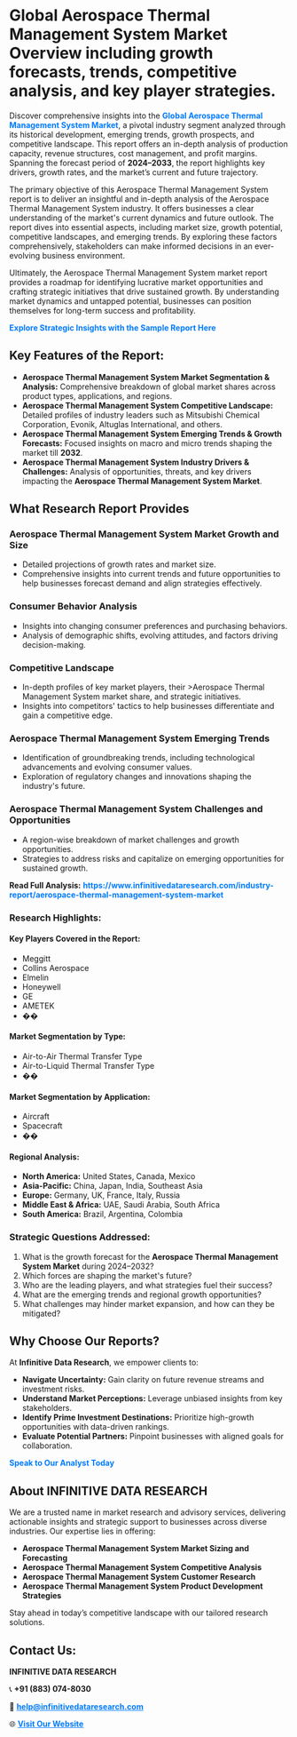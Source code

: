 <h1>Global Aerospace Thermal Management System Market Overview including growth forecasts, trends, competitive analysis, and key player strategies.</h1>
<p>
Discover comprehensive insights into the 
<a href="https://www.infinitivedataresearch.com/industry-report/aerospace-thermal-management-system-market" rel="dofollow" style="color: #007BFF; text-decoration: none;"><strong>Global Aerospace Thermal Management System Market</strong></a>, a pivotal industry segment analyzed through its historical development, emerging trends, growth prospects, and competitive landscape. This report offers an in-depth analysis of production capacity, revenue structures, cost management, and profit margins. Spanning the forecast period of <strong>2024–2033</strong>, the report highlights key drivers, growth rates, and the market’s current and future trajectory.
</p>
<p>
The primary objective of this Aerospace Thermal Management System report is to deliver an insightful and in-depth analysis of the Aerospace Thermal Management System industry. It offers businesses a clear understanding of the market's current dynamics and future outlook. The report dives into essential aspects, including market size, growth potential, competitive landscapes, and emerging trends. By exploring these factors comprehensively, stakeholders can make informed decisions in an ever-evolving business environment.
</p>
<p>
Ultimately, the Aerospace Thermal Management System market report provides a roadmap for identifying lucrative market opportunities and crafting strategic initiatives that drive sustained growth. By understanding market dynamics and untapped potential, businesses can position themselves for long-term success and profitability.
</p>
<p>
<a href="https://www.infinitivedataresearch.com/request-sample/reportId=109590" style="color: #007BFF; text-decoration: none;"><strong>Explore Strategic Insights with the Sample Report Here</strong></a>
</p>

<h2>Key Features of the Report:</h2>
<ul>
<li><strong>Aerospace Thermal Management System Market Segmentation & Analysis:</strong> Comprehensive breakdown of global market shares across product types, applications, and regions.</li>
<li><strong>Aerospace Thermal Management System Competitive Landscape:</strong> Detailed profiles of industry leaders such as Mitsubishi Chemical Corporation, Evonik, Altuglas International, and others.</li>
<li><strong>Aerospace Thermal Management System Emerging Trends & Growth Forecasts:</strong> Focused insights on macro and micro trends shaping the market till <strong>2032</strong>.</li>
<li><strong>Aerospace Thermal Management System Industry Drivers & Challenges:</strong> Analysis of opportunities, threats, and key drivers impacting the <strong>Aerospace Thermal Management System Market</strong>.</li>
</ul>

<h2>What Research Report Provides</h2>
<h3>Aerospace Thermal Management System Market Growth and Size</h3>
<ul>
<li>Detailed projections of growth rates and market size.</li>
<li>Comprehensive insights into current trends and future opportunities to help businesses forecast demand and align strategies effectively.</li>
</ul>

<h3>Consumer Behavior Analysis</h3>
<ul>
<li>Insights into changing consumer preferences and purchasing behaviors.</li>
<li>Analysis of demographic shifts, evolving attitudes, and factors driving decision-making.</li>
</ul>

<h3>Competitive Landscape</h3>
<ul>
<li>In-depth profiles of key market players, their >Aerospace Thermal Management System market share, and strategic initiatives.</li>
<li>Insights into competitors' tactics to help businesses differentiate and gain a competitive edge.</li>
</ul>

<h3>Aerospace Thermal Management System Emerging Trends</h3>
<ul>
<li>Identification of groundbreaking trends, including technological advancements and evolving consumer values.</li>
<li>Exploration of regulatory changes and innovations shaping the industry's future.</li>
</ul>

<h3>Aerospace Thermal Management System Challenges and Opportunities</h3>
<ul>
<li>A region-wise breakdown of market challenges and growth opportunities.</li>
<li>Strategies to address risks and capitalize on emerging opportunities for sustained growth.</li>
</ul>
<p><strong>Read Full Analysis:</strong> <a href="https://www.infinitivedataresearch.com/industry-report/aerospace-thermal-management-system-market" rel="dofollow" style="color: #007BFF; text-decoration: none;"><strong>https://www.infinitivedataresearch.com/industry-report/aerospace-thermal-management-system-market</strong></a></p>
<h3>Research Highlights:</h3>
<h4>Key Players Covered in the Report:</h4>
<ul><li>Meggitt</li><li>Collins Aerospace</li><li>Elmelin</li><li>Honeywell</li><li>GE</li><li>AMETEK</li><li>��</li></ul>
<h4>Market Segmentation by Type:</h4>
<ul><li>Air-to-Air Thermal Transfer Type</li><li>Air-to-Liquid Thermal Transfer Type</li><li>��</li></ul>
<h4>Market Segmentation by Application:</h4>
<ul><li>Aircraft</li><li>Spacecraft</li><li>��</li></ul>

<h4>Regional Analysis:</h4>
<ul>
<li><strong>North America:</strong> United States, Canada, Mexico</li>
<li><strong>Asia-Pacific:</strong> China, Japan, India, Southeast Asia</li>
<li><strong>Europe:</strong> Germany, UK, France, Italy, Russia</li>
<li><strong>Middle East & Africa:</strong> UAE, Saudi Arabia, South Africa</li>
<li><strong>South America:</strong> Brazil, Argentina, Colombia</li>
</ul>

<h3>Strategic Questions Addressed:</h3>
<ol>
<li>What is the growth forecast for the <strong>Aerospace Thermal Management System Market</strong> during 2024–2032?</li>
<li>Which forces are shaping the market's future?</li>
<li>Who are the leading players, and what strategies fuel their success?</li>
<li>What are the emerging trends and regional growth opportunities?</li>
<li>What challenges may hinder market expansion, and how can they be mitigated?</li>
</ol>

<h2>Why Choose Our Reports?</h2>
<p>At <strong>Infinitive Data Research</strong>, we empower clients to:</p>
<ul>
<li><strong>Navigate Uncertainty:</strong> Gain clarity on future revenue streams and investment risks.</li>
<li><strong>Understand Market Perceptions:</strong> Leverage unbiased insights from key stakeholders.</li>
<li><strong>Identify Prime Investment Destinations:</strong> Prioritize high-growth opportunities with data-driven rankings.</li>
<li><strong>Evaluate Potential Partners:</strong> Pinpoint businesses with aligned goals for collaboration.</li>
</ul>
<p><a href="https://www.infinitivedataresearch.com/industry-report/aerospace-thermal-management-system-market" rel="dofollow" style="color: #007BFF; text-decoration: none;"><strong>Speak to Our Analyst Today</strong></a></p>

<h2>About INFINITIVE DATA RESEARCH</h2>
<p>We are a trusted name in market research and advisory services, delivering actionable insights and strategic support to businesses across diverse industries. Our expertise lies in offering:</p>
<ul>
<li><strong>Aerospace Thermal Management System Market Sizing and Forecasting</strong></li>
<li><strong>Aerospace Thermal Management System Competitive Analysis</strong></li>
<li><strong>Aerospace Thermal Management System Customer Research</strong></li>
<li><strong>Aerospace Thermal Management System Product Development Strategies</strong></li>
</ul>
<p>Stay ahead in today’s competitive landscape with our tailored research solutions.</p>

<h2>Contact Us:</h2>
<p><strong>INFINITIVE DATA RESEARCH</strong></p>
<p>📞 <strong>+91 (883) 074-8030</strong></p>
<p>📧 <strong><a href="mailto:help@infinitivedataresearch.com" style="color: #007BFF;">help@infinitivedataresearch.com</a></strong></p>
<p>🌐 <strong><a href="https://www.infinitivedataresearch.com" rel="dofollow" style="color: #007BFF;">Visit Our Website</a></strong></p>